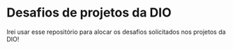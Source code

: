 # Desafios de projetos da DIO
Irei usar esse repositório para alocar os desafios solicitados nos projetos da DIO!
